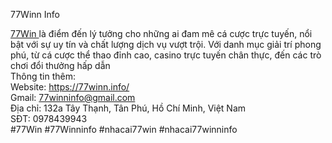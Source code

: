 77Winn Info
<p><a href="https://77winn.info/">77Win </a>l&agrave; điểm đến l&yacute; tưởng cho những ai đam m&ecirc; c&aacute; cược trực tuyến, nổi bật với sự uy t&iacute;n v&agrave; chất lượng dịch vụ vượt trội. Với danh mục giải tr&iacute; phong ph&uacute;, từ c&aacute; cược thể thao đỉnh cao, casino trực tuyến ch&acirc;n thực, đến c&aacute;c tr&ograve; chơi đổi thưởng hấp dẫn<br />Th&ocirc;ng tin th&ecirc;m:<br />Website: <a href="https://77winn.info/">https://77winn.info/</a><br />Gmail: <a href="mailto:77winninfo@gmail.com">77winninfo@gmail.com</a><br />Địa chỉ: 132a T&acirc;y Thạnh, T&acirc;n Ph&uacute;, Hồ Ch&iacute; Minh, Việt Nam<br />SĐT: 0978439943<br />#77Win #77Winninfo #nhacai77win #nhacai77winninfo</p>